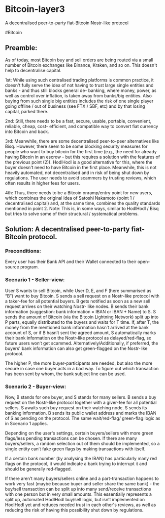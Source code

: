 # Bitcoin-layer3
A decentralised peer-to-party fiat-Bitcoin Nostr-like protocol

#Bitcoin
## Preamble:
As of today, most Bitcoin buy and sell orders are being routed via a small number of Bitcoin exchanges like Binance, Kraken, and so on. This doesn't help to decentralise capital.

1st: While using such centralised trading platforms is common practice, it doesn't fully serve the idea of not having to trust large single entities and banks - and thus still blocks general de- banking, where money, power, as well as control over inflation, is taken away from banks/big entities. Also buying from such single big entities includes the risk of one single player going offline / out of business (see FTX / SBF, etc) and by that losing capital, parked there.

2nd: Still, there needs to be a fast, secure, usable, portable, convenient, reliable, cheap, cost- efficient, and compatible way to convert fiat currency into Bitcoin and back.

3rd: Meanwhile, there are some decentralised peer-to-peer alternatives like Bisq. However, there seem to be some blocking security measures for people who want to buy bitcoin for the first time (e.g., the need for already having Bitcoin in an escrow - but this requires a solution with the features of the previous point (2)). HodlHodl is a good alternative for this, where the buyer doesn't need to have Bitcoin in the first place. Meanwhile, this is not heavily automated, not decentralised and in risk of being shut down by regulations. The user needs to avoid scammers by trusting reviews, which often results in higher fees for users.

4th: Thus, there needs to be a Bitcoin onramp/entry point for new users, which combines the original idea of Satoshi Nakamoto (point 1 / decentralised capital) and, at the same time, combines the quality standards mentioned in point 2.
Note: This is, in some ways, similar to HodlHodl / Bisq but tries to solve some of their structural / systematical problems.

## Solution: A decentralised peer-to-party fiat-Bitcoin protocol.

### Preconditions:
Every user has their Bank API and their Wallet connected to their open-source program.

### Scenario 1 - Seller-view: 
User S wants to sell Bitcoin, while User D, E, and F (here summarised as “B”) want to buy Bitcoin. S sends a sell request on a Nostr-like protocol with a taker-fee for all potential buyers. B gets notified as soon as a new sell request arrives on their watching Nostr- like nodes. B sends their bank information (suggestion: bank information = IBAN or IBAN + Name) to S. S sends the amount of Bitcoin (via the Bitcoin Lightning Network) split up into P parts, equally distributed to the buyers and waits for T time. If, after T, the money from the mentioned bank information hasn’t arrived at the bank account of S, or if B hasn’t sent the agreed amount, S automatically marks their bank information on the Nostr-like protocol as delayed/red-flag, so future users won’t get scammed. Alternatively/Additionally, if preferred, the buyers' bank information can also get green-flagged on the Nostr-like protocol.
 
The higher P, the more buyer-participants are needed, but also the more secure in case one buyer acts in a bad way. To figure out which transaction has been sent by whom, the bank subject line can be used.

### Scenario 2 - Buyer-view:
Now, B stands for one buyer, and S stands for many sellers. B sends a buy request on the Nostr-like protocol together with a giver-fee for all potential sellers. S awaits such buy request on their watching node. S sends its banking information. B sends its public wallet address and marks the IBAN of S as pending on the protocol. The same wait/red-flag/ green-flag logic as in Scenario 1 applies.

Depending on the user's settings, certain buyers/sellers with more green flags/less pending transactions can be chosen.
If there are many buyers/sellers, a random selection out of them should be implemented, so a single entity can’t fake green flags by making transactions with itself.

If a certain bank number (by analysing the IBAN) has particularly many red flags on the protocol, it would indicate a bank trying to interrupt it and should be generally red-flagged.

If there aren’t many buyers/sellers online and a part-transaction happens to work very fast (maybe because buyer and seller share the same bank) - the buy/sell transaction can be split up into many send/receive transactions with one person but in very small amounts. This essentially represents a split up, automated HodlHodl buy/sell logic, but isn’t implemented on HodlHodl yet and reduces needed trust in each other's reviews, as well as reducing the risk of having this possibility shut down by regulations.
  
